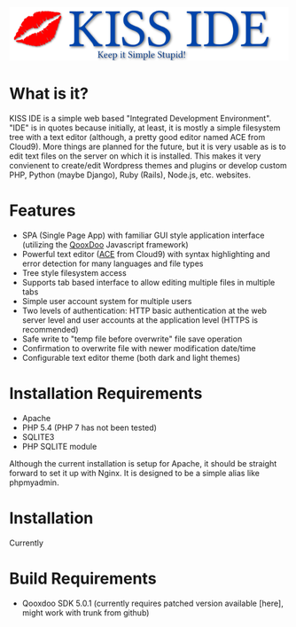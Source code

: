 ![KISS IDE](source/resource/kisside/kisside_background.png "KISS IDE Logo")

# What is it?

KISS IDE is a simple web based "Integrated Development Environment".  "IDE" is in quotes because initially, at least, it is mostly a simple
filesystem tree with a text editor (although, a pretty good editor named ACE from Cloud9).  More things are planned for the future, but it is 
very usable as is to edit text files on the server on which it is installed.  This makes it very convienent to create/edit Wordpress themes and plugins
or develop custom PHP, Python (maybe Django), Ruby (Rails), Node.js, etc. websites.

# Features

* SPA (Single Page App) with familiar GUI style application interface (utilizing the [QooxDoo](http://qooxdoo.org) Javascript framework)
* Powerful text editor ([ACE](https://ace.c9.io) from Cloud9) with syntax highlighting and error detection for many languages and file types
* Tree style filesystem access
* Supports tab based interface to allow editing multiple files in multiple tabs
* Simple user account system for multiple users
* Two levels of authentication: HTTP basic authentication at the web server level and user accounts at the application level (HTTPS is recommended)
* Safe write to "temp file before overwrite" file save operation 
* Confirmation to overwrite file with newer modification date/time
* Configurable text editor theme (both dark and light themes)

# Installation Requirements

* Apache
* PHP 5.4 (PHP 7 has not been tested)
* SQLITE3
* PHP SQLITE module

Although the current installation is setup for Apache, it should be straight forward to set it up with Nginx.  It is designed to be a simple alias like
phpmyadmin.

# Installation

Currently

# Build Requirements

* Qooxdoo SDK 5.0.1 (currently requires patched version available [here], might work with trunk from github)